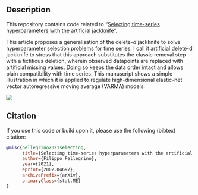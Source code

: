 ## Description
This repository contains code related to “[Selecting time-series hyperparameters with the artificial jackknife](https://arxiv.org/abs/2002.04697)”.

This article proposes a generalisation of the delete-*d* jackknife to solve hyperparameter selection problems for time series. I call it artificial delete-d jackknife to stress that this approach substitutes the classic removal step with a fictitious deletion, wherein observed datapoints are replaced with artificial missing values. Doing so keeps the data order intact and allows plain compatibility with time series. This manuscript shows a simple illustration in which it is applied to regulate high-dimensional elastic-net vector autoregressive moving average (VARMA) models.

<img src="./img/heading.svg">

## Citation
If you use this code or build upon it, please use the following (bibtex) citation:
```bibtex
@misc{pellegrino2021selecting,
      title={Selecting time-series hyperparameters with the artificial jackknife}, 
      author={Filippo Pellegrino},
      year={2021},
      eprint={2002.04697},
      archivePrefix={arXiv},
      primaryClass={stat.ME}
}
```
